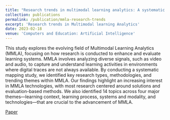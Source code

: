 ```yaml
---
title: "Research trends in multimodal learning analytics: A systematic mapping study"
collection: publications
permalink: /publication/mmla-research-trends
excerpt: 'Research trends in Multimodal learning Analytics'
date: 2023-02-18
venue: 'Computers and Education: Artificial Intelligence'
---
```


This study explores the evolving field of Multimodal Learning Analytics (MMLA), focusing on how research is conducted to enhance and evaluate learning systems. MMLA involves analyzing diverse signals, such as video and audio, to capture and understand learning activities in environments where digital traces are not always available. By conducting a systematic mapping study, we identified key research types, methodologies, and trending themes within MMLA. Our findings highlight an increasing interest in MMLA technologies, with most research centered around solutions and evaluation-based methods. We also identified 14 topics across four major themes—learning context, learning process, systems and modality, and technologies—that are crucial to the advancement of MMLA.

[Paper](https://doi.org/10.1016/j.caeai.2023.100136)

